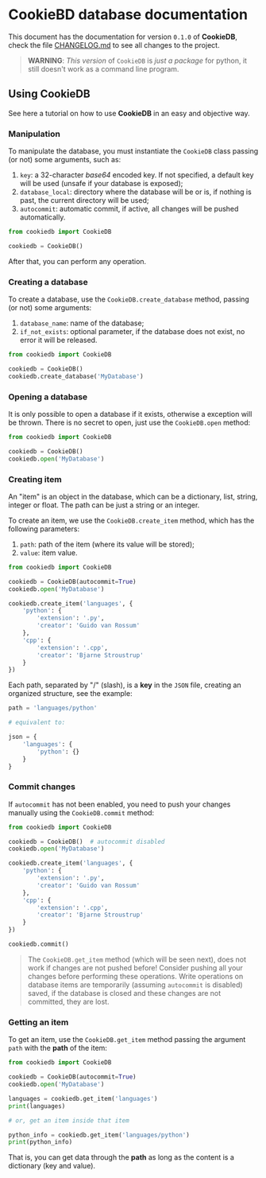 # CookieBD database documentation

This document has the documentation for version `0.1.0` of **CookieDB**, check the file [CHANGELOG.md](https://github.com/jaedsonpys/cookiedb/blob/master/CHANGELOG.md) to see all changes to the project.

> **WARNING**: _This version_ of `CookieDB` is _just a package_ for python, it still doesn't work as a command line program.

## Using CookieDB

See here a tutorial on how to use **CookieDB** in an easy and objective way.

### Manipulation

To manipulate the database, you must instantiate the `CookieDB` class passing (or not) some arguments, such as:

1. `key`: a 32-character _base64_ encoded key. If not specified, a default key will be used (unsafe if your database is exposed);
2. `database_local`: directory where the database will be or is, if nothing is past, the current directory will be used;
3. `autocommit`: automatic commit, if active, all changes will be pushed automatically.

```python
from cookiedb import CookieDB

cookiedb = CookieDB()
```

After that, you can perform any operation.

### Creating a database

To create a database, use the `CookieDB.create_database` method, passing (or not) some arguments:

1. `database_name`: name of the database;
2. `if_not_exists`: optional parameter, if the database does not exist, no error it will be released.

```python
from cookiedb import CookieDB

cookiedb = CookieDB()
cookiedb.create_database('MyDatabase')
```

### Opening a database

It is only possible to open a database if it exists, otherwise a exception will be thrown. There is no secret to open, just use the `CookieDB.open` method:

```python
from cookiedb import CookieDB

cookiedb = CookieDB()
cookiedb.open('MyDatabase')
```

### Creating item

An "item" is an object in the database, which can be a dictionary, list, string, integer or float. The path can be just a string or an integer.

To create an item, we use the `CookieDB.create_item` method, which has the following parameters:

1. `path`: path of the item (where its value will be stored);
2. `value`: item value.

```python
from cookiedb import CookieDB

cookiedb = CookieDB(autocommit=True)
cookiedb.open('MyDatabase')

cookiedb.create_item('languages', {
    'python': {
        'extension': '.py',
        'creator': 'Guido van Rossum'
    },
    'cpp': {
        'extension': '.cpp',
        'creator': 'Bjarne Stroustrup'
    }
})
```

Each path, separated by "/" (slash), is a **key** in the `JSON` file, creating an organized structure, see the example:

```python
path = 'languages/python'

# equivalent to:

json = {
    'languages': {
        'python': {}
    }
}
```

### Commit changes

If `autocommit` has not been enabled, you need to push your changes manually using the `CookieDB.commit` method:

```python
from cookiedb import CookieDB

cookiedb = CookieDB()  # autocommit disabled
cookiedb.open('MyDatabase')

cookiedb.create_item('languages', {
    'python': {
        'extension': '.py',
        'creator': 'Guido van Rossum'
    },
    'cpp': {
        'extension': '.cpp',
        'creator': 'Bjarne Stroustrup'
    }
})

cookiedb.commit()
```

> The `CookieDB.get_item` method (which will be seen next), does not work if changes are not pushed before! Consider pushing all your changes before performing these operations. Write operations on database items are temporarily (assuming `autocommit` is disabled) saved, if the database is closed and these changes are not committed, they are lost.

### Getting an item

To get an item, use the `CookieDB.get_item` method passing the argument `path` with the **path** of the item:

```python
from cookiedb import CookieDB

cookiedb = CookieDB(autocommit=True)
cookiedb.open('MyDatabase')

languages = cookiedb.get_item('languages')
print(languages)

# or, get an item inside that item

python_info = cookiedb.get_item('languages/python')
print(python_info)
```

That is, you can get data through the **path** as long as the content is a dictionary (key and value).